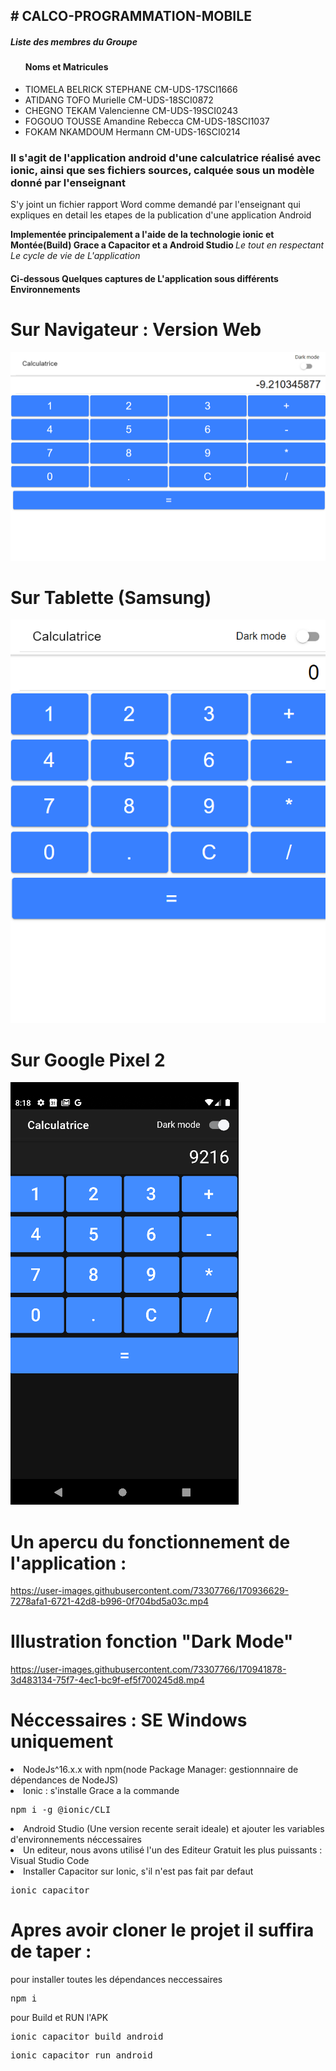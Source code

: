 <h2># CALCO-PROGRAMMATION-MOBILE</h2>
<h5>Liste des membres du Groupe</h5>

<ul>
    <h4>Noms et Matricules</h4>
    <li>TIOMELA BELRICK STEPHANE CM-UDS-17SCI1666</li>
    <li>ATIDANG TOFO Murielle CM-UDS-18SCI0872 </li>
    <li>CHEGNO TEKAM Valencienne CM-UDS-19SCI0243</li>
    <li>FOGOUO TOUSSE Amandine Rebecca CM-UDS-18SCI1037 </li>
    <li>FOKAM NKAMDOUM Hermann CM-UDS-16SCI0214</li>
</ul>

 <h3>Il s'agit de l'application android d'une calculatrice réalisé avec ionic, ainsi que ses fichiers sources, calquée sous un modèle donné par l'enseignant</h3>

 S'y joint un fichier rapport Word comme demandé par l'enseignant qui expliques en detail les etapes de la publication d'une application Android

<b>Implementée principalement a l'aide de la technologie ionic et Montée(Build) Grace a Capacitor et a Android Studio </b>
<i> Le tout en respectant Le cycle de vie de L'application</i>

<h4>Ci-dessous Quelques captures de L'application sous différents Environnements</h4>

# Sur Navigateur : Version Web
<img src="https://raw.githubusercontent.com/latioms/calculator/main/screenshots/screen%20(1).png">

# Sur Tablette (Samsung) 

<img src="https://raw.githubusercontent.com/latioms/calculator/main/screenshots/screen%20(5).png">

# Sur Google Pixel 2

<img src="https://raw.githubusercontent.com/latioms/calculator/main/screenshots/screen%20(6).png">

# Un apercu du fonctionnement de l'application :


https://user-images.githubusercontent.com/73307766/170936629-7278afa1-6721-42d8-b996-0f704bd5a03c.mp4

 # Illustration fonction "Dark Mode"
 

https://user-images.githubusercontent.com/73307766/170941878-3d483134-75f7-4ec1-bc9f-ef5f700245d8.mp4



# Néccessaires : SE Windows uniquement
<li>NodeJs^16.x.x with npm(node Package Manager: gestionnnaire de dépendances de NodeJS)</li>
<li>Ionic : s'installe Grace a la commande</li>
<pre>npm i -g @ionic/CLI</pre>
<li>Android Studio (Une version recente serait ideale) et ajouter les variables d'environnements néccessaires</li>
<li>Un editeur, nous avons utilisé l'un des Editeur Gratuit les plus puissants : Visual Studio Code </li>
<li>Installer Capacitor sur Ionic, s'il n'est pas fait par defaut</li>
<pre>ionic capacitor</pre>

# Apres avoir cloner le projet il suffira de taper :

 pour installer toutes les dépendances neccessaires
<pre>npm i</pre>
pour Build et RUN l'APK 
<pre>ionic capacitor build android</pre>
<pre>ionic capacitor run android</pre>
